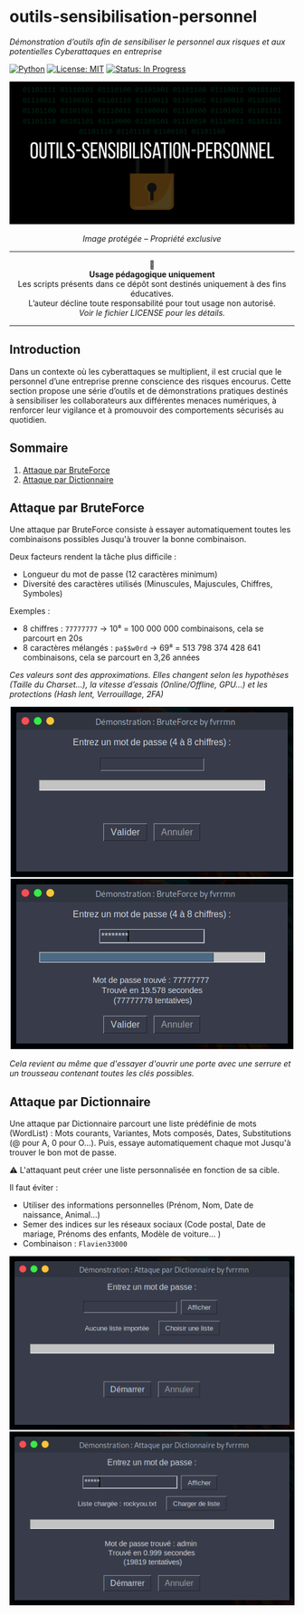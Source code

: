 # outils-sensibilisation-personnel
*Démonstration d’outils afin de sensibiliser le personnel aux risques et aux potentielles Cyberattaques en entreprise*

[![Python](https://img.shields.io/badge/Python-blue?logo=python&logoColor=white)](https://www.python.org/)
[![License: MIT](https://img.shields.io/badge/License-MIT-white.svg)](./LICENSE)
[![Status: In Progress](https://img.shields.io/badge/Status-In%20Progress-orange)]()

<div align="center">
 
  <img src="img/outils-sensibilisation-personnel.png" alt="Présentation outils-sensibilisation-personnel">
  
  <p><em>Image protégée – Propriété exclusive</em></p>

---

🚨  
**Usage pédagogique uniquement**  
Les scripts présents dans ce dépôt sont destinés uniquement à des fins éducatives.  
L’auteur décline toute responsabilité pour tout usage non autorisé.  
*Voir le fichier LICENSE pour les détails.*

---

</div>

## Introduction

Dans un contexte où les cyberattaques se multiplient, il est crucial que le personnel d’une entreprise prenne conscience des risques encourus. Cette section propose une série d’outils et de démonstrations pratiques destinés à sensibiliser les collaborateurs aux différentes menaces numériques, à renforcer leur vigilance et à promouvoir des comportements sécurisés au quotidien.


## Sommaire

1. [Attaque par BruteForce](#attaque-par-bruteforce)  
2. [Attaque par Dictionnaire](#attaque-par-dictionnaire)

## Attaque par BruteForce

Une attaque par BruteForce consiste à essayer automatiquement toutes les combinaisons possibles Jusqu'à trouver la bonne combinaison.

Deux facteurs rendent la tâche plus difficile :
- Longueur du mot de passe (12 caractères minimum)
- Diversité des caractères utilisés (Minuscules, Majuscules, Chiffres, Symboles) 

Exemples :
- 8 chiffres : `77777777` → 10⁸ = 100 000 000 combinaisons, cela se parcourt en 20s
- 8 caractères mélangés : `pa$$w0rd` → 69⁸ = 513 798 374 428 641 combinaisons, cela se parcourt en 3,26 années

*Ces valeurs sont des approximations. Elles changent selon les hypothèses (Taille du Charset...), la vitesse d’essais (Online/Offline, GPU...) et les protections (Hash lent, Verrouillage, 2FA)*


<div align="center">
  <img src="img/bruteforce_1.png" alt="Interface de l'outil BruteForce - Vide" />  
  <img src="img/bruteforce_2.png" alt="Interface de l'outil BruteForce - Résultat" />
</div>

*Cela revient au même que d'essayer d'ouvrir une porte avec une serrure et un trousseau contenant toutes les clés possibles.*

## Attaque par Dictionnaire

Une attaque par Dictionnaire parcourt une liste prédéfinie de mots (WordList) : Mots courants, Variantes, Mots composés, Dates, Substitutions (@ pour A, 0 pour O...). Puis, essaye automatiquement chaque mot Jusqu'à trouver le bon mot de passe.

⚠️ L'attaquant peut créer une liste personnalisée en fonction de sa cible.

Il faut éviter :
- Utiliser des informations personnelles (Prénom, Nom, Date de naissance, Animal...)
- Semer des indices sur les réseaux sociaux (Code postal, Date de mariage, Prénoms des enfants, Modèle de voiture... )
- Combinaison : `Flavien33000`

<div align="center">
  <img src="img/wordlist-attack_1.png" alt="Interface de l'outil Attaque par Dictionnaire - Vide" />  
  <img src="img/wordlist-attack_2.png" alt="Interface de l'outil Attaque par Dictionnaire - Résultat" />
</div>
